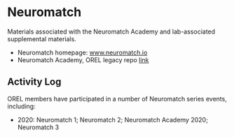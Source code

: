 # Neuromatch

Materials associated with the Neuromatch Academy and lab-associated supplemental materials.

* Neuromatch homepage: www.neuromatch.io
* Neuromatch Academy, OREL legacy repo [link](https://github.com/Orthogonal-Research-Lab/Neuromatch-Academy)




## Activity Log 
OREL members have participated in a number of Neuromatch series events, including:
- 2020: Neuromatch 1; Neuromatch 2; Neuromatch Academy 2020; Neuromatch 3
